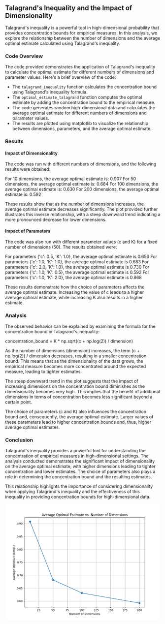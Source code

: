 ## Talagrand's Inequality and the Impact of Dimensionality

Talagrand's inequality is a powerful tool in high-dimensional probability that provides concentration bounds for empirical measures. In this analysis, we explore the relationship between the number of dimensions and the average optimal estimate calculated using Talagrand's inequality.

### Code Overview

The code provided demonstrates the application of Talagrand's inequality to calculate the optimal estimate for different numbers of dimensions and parameter values. Here's a brief overview of the code:

- The `talagrand_inequality` function calculates the concentration bound using Talagrand's inequality formula.
- The `optimal_estimate_talagrand` function computes the optimal estimate by adding the concentration bound to the empirical measure.
- The code generates random high-dimensional data and calculates the average optimal estimate for different numbers of dimensions and parameter values.
- The results are plotted using matplotlib to visualize the relationship between dimensions, parameters, and the average optimal estimate.

### Results

#### Impact of Dimensionality

The code was run with different numbers of dimensions, and the following results were obtained:

For 10 dimensions, the average optimal estimate is: 0.907
For 50 dimensions, the average optimal estimate is: 0.684
For 100 dimensions, the average optimal estimate is: 0.630
For 200 dimensions, the average optimal estimate is: 0.592

These results show that as the number of dimensions increases, the average optimal estimate decreases significantly. The plot provided further illustrates this inverse relationship, with a steep downward trend indicating a more pronounced decrease for lower dimensions.

#### Impact of Parameters

The code was also run with different parameter values (c and K) for a fixed number of dimensions (50). The results obtained were:

For parameters {'c': 0.5, 'K': 1.0}, the average optimal estimate is 0.656
For parameters {'c': 1.0, 'K': 1.0}, the average optimal estimate is 0.683
For parameters {'c': 2.0, 'K': 1.0}, the average optimal estimate is 0.730
For parameters {'c': 1.0, 'K': 0.5}, the average optimal estimate is 0.592
For parameters {'c': 1.0, 'K': 2.0}, the average optimal estimate is 0.868

These results demonstrate how the choice of parameters affects the average optimal estimate. Increasing the value of c leads to a higher average optimal estimate, while increasing K also results in a higher estimate.

### Analysis

The observed behavior can be explained by examining the formula for the concentration bound in Talagrand's inequality:

concentration_bound = K * np.sqrt((c + np.log(2)) / dimension)

As the number of dimensions (dimension) increases, the term (c + np.log(2)) / dimension decreases, resulting in a smaller concentration bound. This means that as the dimensionality of the data grows, the empirical measure becomes more concentrated around the expected measure, leading to tighter estimates.

The steep downward trend in the plot suggests that the impact of increasing dimensions on the concentration bound diminishes as the dimensionality becomes very high. This implies that the benefit of additional dimensions in terms of concentration becomes less significant beyond a certain point.

The choice of parameters (c and K) also influences the concentration bound and, consequently, the average optimal estimate. Larger values of these parameters lead to higher concentration bounds and, thus, higher average optimal estimates.

### Conclusion

Talagrand's inequality provides a powerful tool for understanding the concentration of empirical measures in high-dimensional settings. The analysis conducted demonstrates the significant impact of dimensionality on the average optimal estimate, with higher dimensions leading to tighter concentration and lower estimates. The choice of parameters also plays a role in determining the concentration bound and the resulting estimates.

This relationship highlights the importance of considering dimensionality when applying Talagrand's inequality and the effectiveness of this inequality in providing concentration bounds for high-dimensional data.

![Talagrand Average Optimal Estimate vs Number of Dimensions](outputs/talagrand_average_optimal_estimate_vs_number_of_dimensions.png)
